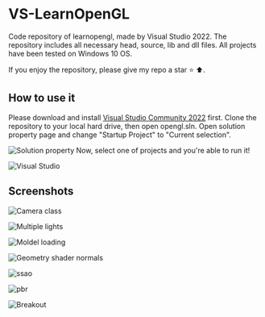 # VS-LearnOpenGL
Code repository of learnopengl, made by Visual Studio 2022.
The repository includes all necessary head, source, lib and dll files.
All projects have been tested on Windows 10 OS.

If you enjoy the repository, please give my repo a star ⭐ ⬆️. 

## How to use it
Please download and install [Visual Studio Community 2022](https://visualstudio.microsoft.com/vs/community/) first.
Clone the repository to your local hard drive, then open opengl.sln.
Open solution property page and change "Startup Project" to "Current selection".

![Solution property](./screenshot/Solution_Property_Pages.png)
Now, select one of projects and you're able to run it!

![Visual Studio](./screenshot/Visual_Studio.png)

## Screenshots
![Camera class](./screenshot/camera_class.png)

![Multiple lights](./screenshot/multiple_lights.png)

![Moldel loading](./screenshot/moldel_loading.png)

![Geometry shader normals](./screenshot/Geometry_shader_normals.png)

![ssao](./screenshot/ssao.png)

![pbr](./screenshot/pbr.png)

![Breakout](./screenshot/Breakout.png)


